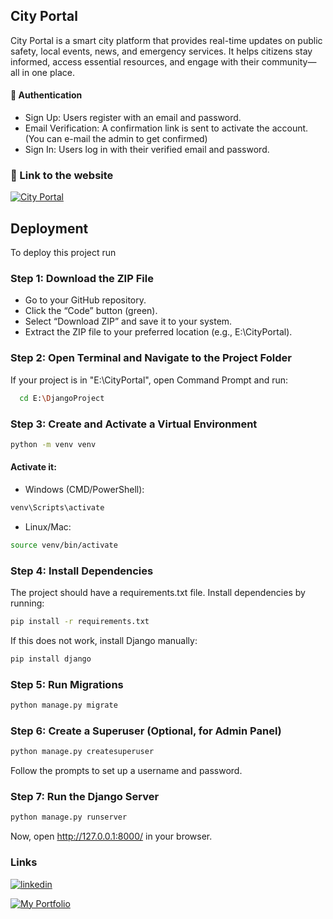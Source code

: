 ## City Portal

City Portal is a smart city platform that provides real-time updates on public safety, local events, news, and emergency services. It helps citizens stay informed, access essential resources, and engage with their community—all in one place.

#### 🔐 Authentication
+ Sign Up: Users register with an email and password.
+ Email Verification: A confirmation link is sent to activate the account.(You can e-mail the admin to get confirmed)
+ Sign In: Users log in with their verified email and password.

### 🔗 Link to the website
[![City Portal](https://img.shields.io/badge/City%20Portal-FFFF00?style=for-the-badge&logoColor=white)](https://codeginger.pythonanywhere.com/)



## Deployment
To deploy this project run
### Step 1: Download the ZIP File
- Go to your GitHub repository.
- Click the “Code” button (green).
- Select “Download ZIP” and save it to your system.
- Extract the ZIP file to your preferred location (e.g., E:\CityPortal).

### Step 2: Open Terminal and Navigate to the Project Folder
If your project is in "E:\CityPortal", open Command Prompt and run:
```bash
  cd E:\DjangoProject
```
### Step 3: Create and Activate a Virtual Environment
```bash
python -m venv venv
```
#### Activate it:

+ Windows (CMD/PowerShell):
```bash
venv\Scripts\activate
```
+ Linux/Mac:

```bash
source venv/bin/activate
```

### Step 4: Install Dependencies
The project should have a requirements.txt file. Install dependencies by running:
```bash
pip install -r requirements.txt
```
If this does not work, install Django manually:

```bash
pip install django
```

### Step 5: Run Migrations
```bash
python manage.py migrate
```

### Step 6: Create a Superuser (Optional, for Admin Panel)
```bash
python manage.py createsuperuser
```
Follow the prompts to set up a username and password.

### Step 7: Run the Django Server
```bash
python manage.py runserver
```
Now, open http://127.0.0.1:8000/ in your browser.

### Links
[![linkedin](https://img.shields.io/badge/linkedin-0A66C2?style=for-the-badge&logo=linkedin&logoColor=white)](https://www.linkedin.com/in/nagarajgolai)

[![My Portfolio](https://img.shields.io/badge/My%20Portfolio-800080?style=for-the-badge&logo=ko-fi&logoColor=white)](https://nagarajgolai-portfolio.netlify.app/)
